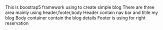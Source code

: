 This is boostrap5 framework using to create simple blog
There are three area mainly using header,footer,body
Header contain nav bar and titile my blog
Body container contain the blog details
Footer is using for right reservation
